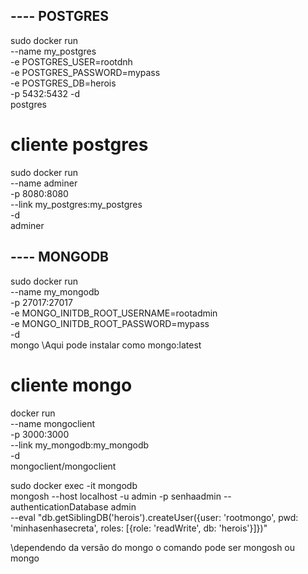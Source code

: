   ## ---- POSTGRES

sudo docker run \
  --name my_postgres \
  -e POSTGRES_USER=rootdnh \
  -e POSTGRES_PASSWORD=mypass \
  -e POSTGRES_DB=herois \
  -p 5432:5432
  -d \
  postgres


# cliente postgres
sudo docker run \
  --name adminer \
  -p 8080:8080 \
  --link my_postgres:my_postgres \
  -d \
  adminer 

  ## ---- MONGODB

sudo docker run \
  --name my_mongodb \
  -p 27017:27017 \
  -e MONGO_INITDB_ROOT_USERNAME=rootadmin \
  -e MONGO_INITDB_ROOT_PASSWORD=mypass \
  -d \
  mongo \\Aqui pode instalar como mongo:latest 


# cliente mongo

docker run \
    --name mongoclient \
    -p 3000:3000 \
    --link my_mongodb:my_mongodb \
    -d \
    mongoclient/mongoclient

sudo docker exec -it mongodb \
    mongosh --host localhost -u admin -p senhaadmin --authenticationDatabase admin \
    --eval "db.getSiblingDB('herois').createUser({user: 'rootmongo', pwd: 'minhasenhasecreta', roles: [{role: 'readWrite', db: 'herois'}]})"

\\dependendo da versão do mongo o comando pode ser mongosh ou mongo

